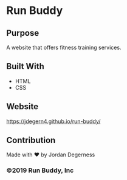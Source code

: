 # Run Buddy

## Purpose
A website that offers fitness training services.

## Built With
* HTML
* CSS

## Website
https://jdegern4.github.io/run-buddy/

## Contribution
Made with ❤️ by Jordan Degerness

### ©️2019 Run Buddy, Inc
